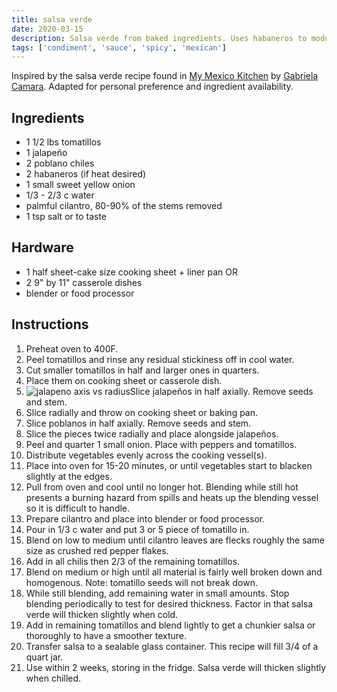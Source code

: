 ```yaml
---
title: salsa verde
date: 2020-03-15
description: Salsa verde from baked ingredients. Uses habaneros to modulate the heat.
tags: ['condiment', 'sauce', 'spicy', 'mexican']
---
```


Inspired by the salsa verde recipe found in [My Mexico Kitchen](https://www.google.com/books/edition/_/tD5kDwAAQBAJ?hl=en) by [Gabriela Camara](https://en.wikipedia.org/wiki/Gabriela_C%C3%A1mara). Adapted for personal preference and ingredient availability.

## Ingredients

- 1 1/2 lbs tomatillos
- 1 jalapeño
- 2 poblano chiles
- 2 habaneros (if heat desired)
- 1 small sweet yellow onion
- 1/3 - 2/3 c water
- palmful cilantro, 80-90% of the stems removed
- 1 tsp salt or to taste

## Hardware

- 1 half sheet-cake size cooking sheet + liner pan OR
- 2 9" by 11" casserole dishes
- blender or food processor

## Instructions

1. Preheat oven to 400F.
2. Peel tomatillos and rinse any residual stickiness off in cool water.
3. Cut smaller tomatillos in half and larger ones in quarters.
4. Place them on cooking sheet or casserole dish.
5. ![jalapeno axis vs radius](/images/jalapeño-cut-radius-axis.jpg)Slice jalapeños in half axially. Remove seeds and stem.
6. Slice radially and throw on cooking sheet or baking pan.
7. Slice poblanos in half axially. Remove seeds and stem.
8. Slice the pieces twice radially and place alongside jalapeños.
9. Peel and quarter 1 small onion. Place with peppers and tomatillos.
10. Distribute vegetables evenly across the cooking vessel(s).
11. Place into oven for 15-20 minutes, or until vegetables start to blacken slightly at the edges.
12. Pull from oven and cool until no longer hot. Blending while still hot presents a burning hazard from spills and heats up the blending vessel so it is difficult to handle.
13. Prepare cilantro and place into blender or food processor.
14. Pour in 1/3 c water and put 3 or 5 piece of tomatillo in.
15. Blend on low to medium until cilantro leaves are flecks roughly the same size as crushed red pepper flakes.
16. Add in all chilis then 2/3 of the remaining tomatillos.
17. Blend on medium or high until all material is fairly well broken down and homogenous. Note: tomatillo seeds will not break down.
18. While still blending, add remaining water in small amounts. Stop blending periodically to test for desired thickness. Factor in that salsa verde will thicken slightly when cold.
19. Add in remaining tomatillos and blend lightly to get a chunkier salsa or thoroughly to have a smoother texture.
20. Transfer salsa to a sealable glass container. This recipe will fill 3/4 of a quart jar.
21. Use within 2 weeks, storing in the fridge. Salsa verde will thicken slightly when chilled.
